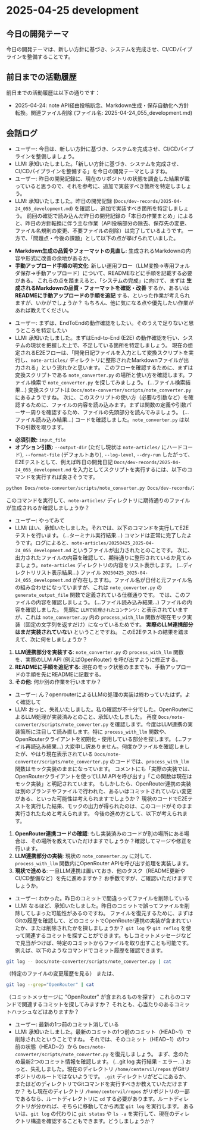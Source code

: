 # 2025-04-25 development

## 今日の開発テーマ

今日の開発テーマは、新しい方針に基づき、システムを完成させ、CI/CDパイプラインを整備することです。

## 前日までの活動履歴
前日までの活動履歴は以下の通りです：
* 2025-04-24: note API経由投稿断念、Markdown生成・保存自動化へ方針転換。関連ファイル削除 (ファイル名: 2025-04-24_055_development.md)

## 会話ログ

- ユーザー: 今日は、新しい方針に基づき、システムを完成させ、CI/CDパイプラインを整備しましょう。
- LLM: 承知いたしました。「新しい方針に基づき、システムを完成させ、CI/CDパイプラインを整備する」を今日の開発テーマとしますね。
- ユーザー: 昨日の開発記録に、現在のリポジトリの状態を調査した結果が載っていると思うので、それを参考に、追加で実装すべき箇所を特定しましょう。
- LLM: 承知いたしました。昨日の開発記録 (`Docs/dev-records/2025-04-24_055_development.md`) を確認し、追加で実装すべき箇所を特定しましょう。
前回の確認で読み込んだ昨日の開発記録の「本日の作業まとめ」によると、昨日の方針転換に伴う主な作業（API投稿部分の除去、保存先の変更、ファイル名規則の変更、不要ファイルの削除）は完了しているようです。
一方で、「問題点・今後の課題」として以下の点が挙げられていました。
*   **Markdown生成の品質やフォーマットの見直し**: 生成されるMarkdownの内容や形式に改善の余地があるか。
*   **手動アップロード手順の明文化**: 新しい運用フロー（LLM変換→専用フォルダ保存→手動アップロード）について、READMEなどに手順を記載する必要がある。
これらの点を踏まえると、「システムの完成」に向けて、まずは **生成されるMarkdownの品質・フォーマットを確認・改善** するか、あるいは **READMEに手動アップロードの手順を追記** する、といった作業が考えられますが、いかがでしょうか？
もちろん、他に気になる点や優先したい作業があれば教えてください。
- ユーザー: まずは、EndToEndの動作確認をしたい。そのうえで足りないと思うところを特定したい
- LLM: 承知いたしました。まずはEnd-to-End (E2E) の動作確認を行い、システムの現状を把握した上で、不足している箇所を特定しましょう。
現在の想定されるE2Eフローは、「開発日記ファイルを入力として変換スクリプトを実行し、`note-articles/` ディレクトリに整形されたMarkdownファイルが出力される」という流れかと思います。
このフローを確認するために、まずは変換スクリプトである `note_converter.py` の場所と使い方を確認します。ファイル検索で `note_converter.py` を探してみましょう。
(...ファイル検索結果...)
変換スクリプトは `Docs/note-converter/scripts/note_converter.py` にあるようですね。
次に、このスクリプトの使い方（必要な引数など）を確認するために、ファイルの内容を読み込みます。まずは関数の定義や引数パーサー周りを確認するため、ファイルの先頭部分を読んでみましょう。
(...ファイル読み込み結果...)
コードを確認しました。`note_converter.py` は以下の引数を取ります。
*   **必須引数:** `input_file`
*   **オプション引数:** `--output-dir` (ただし現状は `note-articles/` にハードコード), `--format-file` (デフォルトあり), `--log-level`, `--dry-run`
したがって、E2Eテストとして、例えば昨日の開発日記 `Docs/dev-records/2025-04-24_055_development.md` を入力としてスクリプトを実行するには、以下のコマンドを実行すれば良さそうです。
```bash
python Docs/note-converter/scripts/note_converter.py Docs/dev-records/2025-04-24_055_development.md
```
このコマンドを実行して、`note-articles/` ディレクトリに期待通りのファイルが生成されるか確認しましょうか？
- ユーザー: やってみて
- LLM: はい、承知いたしました。それでは、以下のコマンドを実行してE2Eテストを行います。
(...ターミナル実行結果...)
コマンドは正常に完了したようです。ログによると、`note-articles/20250425_2025-04-24_055_development.md` というファイルが出力されたとのことです。
次に、出力されたファイルの内容を確認して、期待通りに整形されているか見てみましょう。`note-articles` ディレクトリの内容をリスト表示します。
(...ディレクトリリスト表示結果...)
ファイル `20250425_2025-04-24_055_development.md` が存在しますね。ファイル名が日付と元ファイル名の組み合わせになっていますが、これは `note_converter.py` の `generate_output_file` 関数で定義されている仕様通りです。
では、このファイルの内容を確認しましょう。
(...ファイル読み込み結果...)
ファイルの内容を確認しました。
先頭に `LLMで処理されたコンテンツ:` と表示されていますが、これは `note_converter.py` 内の `process_with_llm` 関数が現在モック実装（固定の文字列を返すだけ）になっているためです。
**実際のLLM連携部分はまだ実装されていない** ということですね。
このE2Eテストの結果を踏まえて、次に何をしましょうか？
1.  **LLM連携部分を実装する**: `note_converter.py` の `process_with_llm` 関数を、実際のLLM API (例えばOpenRouter) を呼び出すように修正する。
2.  **READMEに手順を追記する**: 現在のモック状態のままでも、手動アップロードの手順を先にREADMEに記載する。
3.  **その他**: 何か別の作業を行いますか？
- ユーザー: ん？openrouterによるLLMの処理の実装は終わっていたはず。よく確認して
- LLM: おっと、失礼いたしました。私の確認が不十分でした。OpenRouterによるLLM処理が実装済みとのこと、承知いたしました。
再度 `Docs/note-converter/scripts/note_converter.py` を確認します。今度はLLM連携の実装箇所に注目して読み直します。特に `process_with_llm` 関数や、OpenRouterクライアントを初期化・使用している部分を探します。
(...ファイル再読込み結果...)
大変申し訳ありません。何度かファイルを確認しましたが、やはり現在表示されている `Docs/note-converter/scripts/note_converter.py` のコードでは、`process_with_llm` 関数はモック実装のままになっています。
コメントにも「実際の実装では、OpenRouterクライアントを使ってLLM APIを呼び出す」「この関数は現在はモック実装」と明記されています。
もしかしたら、OpenRouter連携の実装は別のブランチやファイルで行われた、あるいはコミットされていない変更がある、といった可能性は考えられますでしょうか？
現状のコードでE2Eテストを実行した結果、モックの出力が得られたのは、このコードがそのまま実行されたためと考えられます。
今後の進め方として、以下が考えられます。
1.  **OpenRouter連携コードの確認**: もし実装済みのコードが別の場所にある場合は、その場所を教えていただけますでしょうか？確認してマージや修正を行います。
2.  **LLM連携部分の実装**: 現状の `note_converter.py` に対して、`process_with_llm` 関数内にOpenRouter APIを呼び出す処理を実装します。
3.  **現状で進める**: 一旦LLM連携は置いておき、他のタスク（README更新やCI/CD整備など）を先に進めますか？
お手数ですが、ご確認いただけますでしょうか。
- ユーザー: わかった。昨日のコミットで間違っってファイルを削除している
- LLM: なるほど、承知いたしました。昨日のコミットで誤ってファイルを削除してしまった可能性があるのですね。
ファイルを復元するために、まずはGitの履歴を確認して、どのコミットでOpenRouter連携の実装が含まれていたか、または削除されたかを探しましょうか？
`git log` や `git reflog` を使って関連するコミットを探すことができます。もしコミットメッセージなどで見当がつけば、特定のコミットからファイルを取り出すことも可能です。
例えば、以下のようなコマンドでコミット履歴を確認できます。
```bash
git log -- Docs/note-converter/scripts/note_converter.py | cat
```
（特定のファイルの変更履歴を見る）
または、
```bash
git log --grep="OpenRouter" | cat
```
（コミットメッセージに "OpenRouter" が含まれるものを探す）
これらのコマンドで関連するコミットを探してみますか？ それとも、心当たりのあるコミットハッシュなどはありますか？
- ユーザー: 最新の1つ前のコミット消している
- LLM: 承知いたしました。最新のコミットの1つ前のコミット（HEAD~1）で削除されたということですね。
それでは、そのコミット（HEAD~1）の1つ前の状態（HEAD~2）から `Docs/note-converter/scripts/note_converter.py` を復元しましょう。
まず、念のため最新2つのコミット情報を確認します。
(...git log 実行結果 - エラー...)
おっと、失礼しました。現在のディレクトリ `/home/centervil/repos` がGitリポジトリのルートではないようです。
`.git` ディレクトリがどこにあるか、またはどのディレクトリでGitコマンドを実行すべきか教えていただけますか？
もし現在のディレクトリ `/home/centervil/repos` がリポジトリの一部であるなら、ルートディレクトリに `cd` する必要があります。ルートディレクトリが分かれば、そちらに移動してから再度 `git log` を実行します。
あるいは、`git log` の代わりに `git status` や `ls -a` を実行して、現在のディレクトリ構造を確認することもできます。どうしましょうか？ 